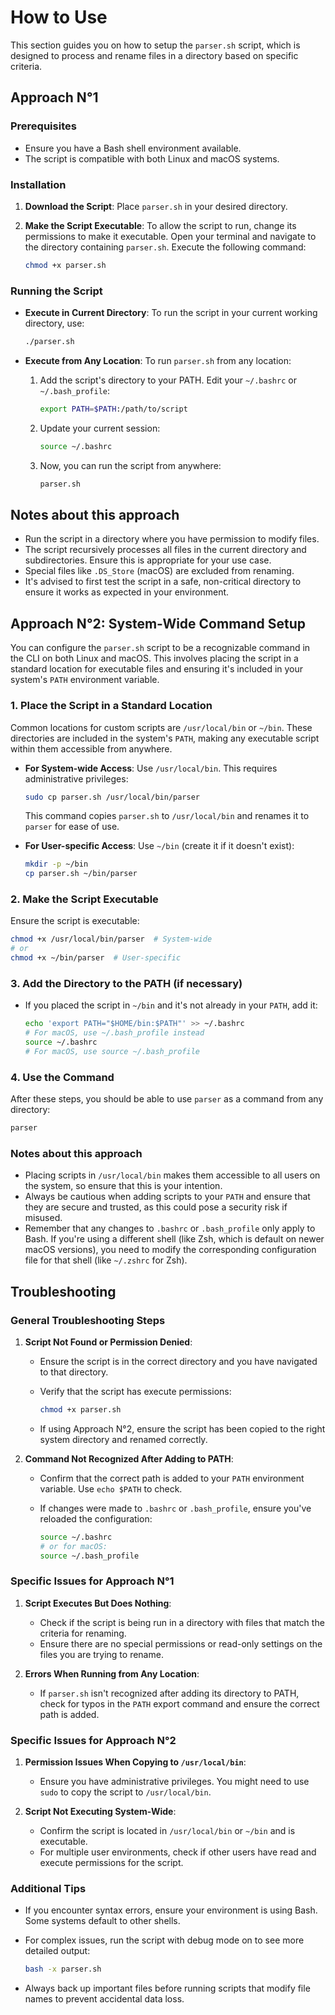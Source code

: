 # How to Use

This section guides you on how to setup the `parser.sh` script, which is designed to process and rename files in a directory based on specific criteria.

## Approach N°1

### Prerequisites
- Ensure you have a Bash shell environment available.
- The script is compatible with both Linux and macOS systems.

### Installation
1. **Download the Script**: Place `parser.sh` in your desired directory.

2. **Make the Script Executable**: To allow the script to run, change its permissions to make it executable. Open your terminal and navigate to the directory containing `parser.sh`. Execute the following command:

    ```bash
    chmod +x parser.sh
    ```

### Running the Script
- **Execute in Current Directory**: To run the script in your current working directory, use:

    ```bash
    ./parser.sh
    ```

- **Execute from Any Location**: To run `parser.sh` from any location:

    1. Add the script's directory to your PATH. Edit your `~/.bashrc` or `~/.bash_profile`:

        ```bash
        export PATH=$PATH:/path/to/script
        ```

    2. Update your current session:

        ```bash
        source ~/.bashrc
        ```

    3. Now, you can run the script from anywhere:

        ```bash
        parser.sh
        ```

## Notes about this approach
- Run the script in a directory where you have permission to modify files.
- The script recursively processes all files in the current directory and subdirectories. Ensure this is appropriate for your use case.
- Special files like `.DS_Store` (macOS) are excluded from renaming.
- It's advised to first test the script in a safe, non-critical directory to ensure it works as expected in your environment.

## Approach N°2: System-Wide Command Setup

You can configure the `parser.sh` script to be a recognizable command in the CLI on both Linux and macOS. This involves placing the script in a standard location for executable files and ensuring it's included in your system's `PATH` environment variable.

### 1. Place the Script in a Standard Location

Common locations for custom scripts are `/usr/local/bin` or `~/bin`. These directories are included in the system's `PATH`, making any executable script within them accessible from anywhere.

- **For System-wide Access**: Use `/usr/local/bin`. This requires administrative privileges:

  ```bash
  sudo cp parser.sh /usr/local/bin/parser
  ```

  This command copies `parser.sh` to `/usr/local/bin` and renames it to `parser` for ease of use.

- **For User-specific Access**: Use `~/bin` (create it if it doesn't exist):

  ```bash
  mkdir -p ~/bin
  cp parser.sh ~/bin/parser
  ```

### 2. Make the Script Executable

Ensure the script is executable:

```bash
chmod +x /usr/local/bin/parser  # System-wide
# or
chmod +x ~/bin/parser  # User-specific
```

### 3. Add the Directory to the PATH (if necessary)

- If you placed the script in `~/bin` and it's not already in your `PATH`, add it:

  ```bash
  echo 'export PATH="$HOME/bin:$PATH"' >> ~/.bashrc
  # For macOS, use ~/.bash_profile instead
  source ~/.bashrc
  # For macOS, use source ~/.bash_profile
  ```

### 4. Use the Command

After these steps, you should be able to use `parser` as a command from any directory:

```bash
parser
```

### Notes about this approach

- Placing scripts in `/usr/local/bin` makes them accessible to all users on the system, so ensure that this is your intention.
- Always be cautious when adding scripts to your `PATH` and ensure that they are secure and trusted, as this could pose a security risk if misused.
- Remember that any changes to `.bashrc` or `.bash_profile` only apply to Bash. If you're using a different shell (like Zsh, which is default on newer macOS versions), you need to modify the corresponding configuration file for that shell (like `~/.zshrc` for Zsh).


## Troubleshooting

### General Troubleshooting Steps

1. **Script Not Found or Permission Denied**:
   - Ensure the script is in the correct directory and you have navigated to that directory.
   - Verify that the script has execute permissions:
     
     ```bash
     chmod +x parser.sh
     ```
   - If using Approach N°2, ensure the script has been copied to the right system directory and renamed correctly.

2. **Command Not Recognized After Adding to PATH**:
   - Confirm that the correct path is added to your `PATH` environment variable. Use `echo $PATH` to check.
   - If changes were made to `.bashrc` or `.bash_profile`, ensure you've reloaded the configuration:
     
     ```bash
     source ~/.bashrc
     # or for macOS:
     source ~/.bash_profile
     ```

### Specific Issues for Approach N°1

1. **Script Executes But Does Nothing**:
   - Check if the script is being run in a directory with files that match the criteria for renaming.
   - Ensure there are no special permissions or read-only settings on the files you are trying to rename.

2. **Errors When Running from Any Location**:
   - If `parser.sh` isn't recognized after adding its directory to PATH, check for typos in the `PATH` export command and ensure the correct path is added.

### Specific Issues for Approach N°2

1. **Permission Issues When Copying to `/usr/local/bin`**:
   - Ensure you have administrative privileges. You might need to use `sudo` to copy the script to `/usr/local/bin`.

2. **Script Not Executing System-Wide**:
   - Confirm the script is located in `/usr/local/bin` or `~/bin` and is executable.
   - For multiple user environments, check if other users have read and execute permissions for the script.

### Additional Tips

- If you encounter syntax errors, ensure your environment is using Bash. Some systems default to other shells.
- For complex issues, run the script with debug mode on to see more detailed output:

  ```bash
  bash -x parser.sh
  ```

- Always back up important files before running scripts that modify file names to prevent accidental data loss.
